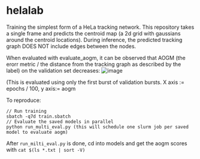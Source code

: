 # helalab


Training the simplest form of a HeLa tracking network. This repository takes a single frame and predicts the centroid map (a 2d grid with gaussians around the centroid locations). During inference, the predicted tracking graph DOES NOT include edges between the nodes.



When evaluated with evaluate_aogm, it can be observed that AOGM (the erorr metric / the distance from the tracking graph as described by the label) on the validation set decreases:
![image](https://github.com/user-attachments/assets/d1f5f404-d4bc-4f72-9ad1-57fb2df425b1)

(This is evaluated using only the first burst of validation bursts. X axis := epochs / 100, y axis:= aogm  

To reproduce:
```
// Run training
sbatch -q7d train.sbatch
// Evaluate the saved models in parallel
python run_multi_eval.py (this will schedule one slurm job per saved model to evaluate aogm)
```

After `run_milti_eval.py` is done, cd into models and get the aogm scores with `cat $(ls *.txt | sort -V)`
